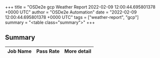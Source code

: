 +++
title = "OSDe2e gcp Weather Report 2022-02-09 12:00:44.695801378 +0000 UTC"
author = "OSDe2e Automation"
date = "2022-02-09 12:00:44.695801378 +0000 UTC"
tags = ["weather-report", "gcp"]
summary = "<table class=\"summary\"></table>"
+++
## Summary

| Job Name | Pass Rate | More detail |
|----------|-----------|-------------|




